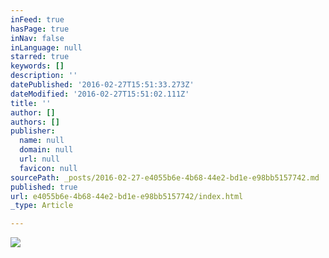 ```yaml
---
inFeed: true
hasPage: true
inNav: false
inLanguage: null
starred: true
keywords: []
description: ''
datePublished: '2016-02-27T15:51:33.273Z'
dateModified: '2016-02-27T15:51:02.111Z'
title: ''
author: []
authors: []
publisher:
  name: null
  domain: null
  url: null
  favicon: null
sourcePath: _posts/2016-02-27-e4055b6e-4b68-44e2-bd1e-e98bb5157742.md
published: true
url: e4055b6e-4b68-44e2-bd1e-e98bb5157742/index.html
_type: Article

---
```

![](https://the-grid-user-content.s3-us-west-2.amazonaws.com/3f552000-a471-4865-9b89-c85fb646c4c2.png)